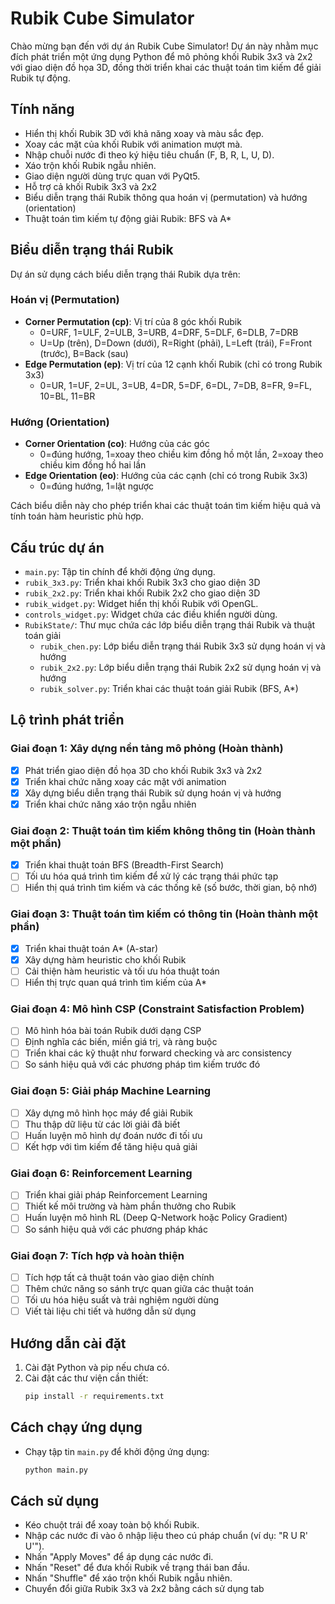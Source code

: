 # Rubik Cube Simulator

Chào mừng bạn đến với dự án Rubik Cube Simulator! Dự án này nhằm mục đích phát triển một ứng dụng Python để mô phỏng khối Rubik 3x3 và 2x2 với giao diện đồ họa 3D, đồng thời triển khai các thuật toán tìm kiếm để giải Rubik tự động.

## Tính năng
- Hiển thị khối Rubik 3D với khả năng xoay và màu sắc đẹp.
- Xoay các mặt của khối Rubik với animation mượt mà.
- Nhập chuỗi nước đi theo ký hiệu tiêu chuẩn (F, B, R, L, U, D).
- Xáo trộn khối Rubik ngẫu nhiên.
- Giao diện người dùng trực quan với PyQt5.
- Hỗ trợ cả khối Rubik 3x3 và 2x2
- Biểu diễn trạng thái Rubik thông qua hoán vị (permutation) và hướng (orientation)
- Thuật toán tìm kiếm tự động giải Rubik: BFS và A*

## Biểu diễn trạng thái Rubik
Dự án sử dụng cách biểu diễn trạng thái Rubik dựa trên:

### Hoán vị (Permutation)
- **Corner Permutation (cp)**: Vị trí của 8 góc khối Rubik
  - 0=URF, 1=ULF, 2=ULB, 3=URB, 4=DRF, 5=DLF, 6=DLB, 7=DRB
  - U=Up (trên), D=Down (dưới), R=Right (phải), L=Left (trái), F=Front (trước), B=Back (sau)
- **Edge Permutation (ep)**: Vị trí của 12 cạnh khối Rubik (chỉ có trong Rubik 3x3)
  - 0=UR, 1=UF, 2=UL, 3=UB, 4=DR, 5=DF, 6=DL, 7=DB, 8=FR, 9=FL, 10=BL, 11=BR

### Hướng (Orientation)
- **Corner Orientation (co)**: Hướng của các góc
  - 0=đúng hướng, 1=xoay theo chiều kim đồng hồ một lần, 2=xoay theo chiều kim đồng hồ hai lần
- **Edge Orientation (eo)**: Hướng của các cạnh (chỉ có trong Rubik 3x3)
  - 0=đúng hướng, 1=lật ngược

Cách biểu diễn này cho phép triển khai các thuật toán tìm kiếm hiệu quả và tính toán hàm heuristic phù hợp.

## Cấu trúc dự án
- `main.py`: Tập tin chính để khởi động ứng dụng.
- `rubik_3x3.py`: Triển khai khối Rubik 3x3 cho giao diện 3D
- `rubik_2x2.py`: Triển khai khối Rubik 2x2 cho giao diện 3D
- `rubik_widget.py`: Widget hiển thị khối Rubik với OpenGL.
- `controls_widget.py`: Widget chứa các điều khiển người dùng.
- `RubikState/`: Thư mục chứa các lớp biểu diễn trạng thái Rubik và thuật toán giải
  - `rubik_chen.py`: Lớp biểu diễn trạng thái Rubik 3x3 sử dụng hoán vị và hướng
  - `rubik_2x2.py`: Lớp biểu diễn trạng thái Rubik 2x2 sử dụng hoán vị và hướng
  - `rubik_solver.py`: Triển khai các thuật toán giải Rubik (BFS, A*)

## Lộ trình phát triển

### Giai đoạn 1: Xây dựng nền tảng mô phỏng (Hoàn thành)
- [x] Phát triển giao diện đồ họa 3D cho khối Rubik 3x3 và 2x2
- [x] Triển khai chức năng xoay các mặt với animation
- [x] Xây dựng biểu diễn trạng thái Rubik sử dụng hoán vị và hướng
- [x] Triển khai chức năng xáo trộn ngẫu nhiên

### Giai đoạn 2: Thuật toán tìm kiếm không thông tin (Hoàn thành một phần)
- [x] Triển khai thuật toán BFS (Breadth-First Search)
- [ ] Tối ưu hóa quá trình tìm kiếm để xử lý các trạng thái phức tạp
- [ ] Hiển thị quá trình tìm kiếm và các thống kê (số bước, thời gian, bộ nhớ)

### Giai đoạn 3: Thuật toán tìm kiếm có thông tin (Hoàn thành một phần)
- [x] Triển khai thuật toán A* (A-star)
- [x] Xây dựng hàm heuristic cho khối Rubik
- [ ] Cải thiện hàm heuristic và tối ưu hóa thuật toán
- [ ] Hiển thị trực quan quá trình tìm kiếm của A*

### Giai đoạn 4: Mô hình CSP (Constraint Satisfaction Problem)
- [ ] Mô hình hóa bài toán Rubik dưới dạng CSP
- [ ] Định nghĩa các biến, miền giá trị, và ràng buộc
- [ ] Triển khai các kỹ thuật như forward checking và arc consistency
- [ ] So sánh hiệu quả với các phương pháp tìm kiếm trước đó

### Giai đoạn 5: Giải pháp Machine Learning
- [ ] Xây dựng mô hình học máy để giải Rubik
- [ ] Thu thập dữ liệu từ các lời giải đã biết
- [ ] Huấn luyện mô hình dự đoán nước đi tối ưu
- [ ] Kết hợp với tìm kiếm để tăng hiệu quả giải

### Giai đoạn 6: Reinforcement Learning
- [ ] Triển khai giải pháp Reinforcement Learning
- [ ] Thiết kế môi trường và hàm phần thưởng cho Rubik
- [ ] Huấn luyện mô hình RL (Deep Q-Network hoặc Policy Gradient)
- [ ] So sánh hiệu quả với các phương pháp khác

### Giai đoạn 7: Tích hợp và hoàn thiện
- [ ] Tích hợp tất cả thuật toán vào giao diện chính
- [ ] Thêm chức năng so sánh trực quan giữa các thuật toán
- [ ] Tối ưu hóa hiệu suất và trải nghiệm người dùng
- [ ] Viết tài liệu chi tiết và hướng dẫn sử dụng

## Hướng dẫn cài đặt
1. Cài đặt Python và pip nếu chưa có.
2. Cài đặt các thư viện cần thiết:
   ```bash
   pip install -r requirements.txt
   ```

## Cách chạy ứng dụng
- Chạy tập tin `main.py` để khởi động ứng dụng:
   ```bash
   python main.py
   ```

## Cách sử dụng
- Kéo chuột trái để xoay toàn bộ khối Rubik.
- Nhập các nước đi vào ô nhập liệu theo cú pháp chuẩn (ví dụ: "R U R' U'").
- Nhấn "Apply Moves" để áp dụng các nước đi.
- Nhấn "Reset" để đưa khối Rubik về trạng thái ban đầu.
- Nhấn "Shuffle" để xáo trộn khối Rubik ngẫu nhiên.
- Chuyển đổi giữa Rubik 3x3 và 2x2 bằng cách sử dụng tab 